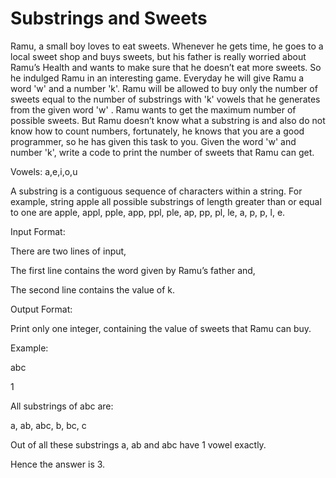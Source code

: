 Substrings and Sweets
=====================
Ramu, a small boy loves to eat sweets. Whenever he gets time, he goes to a local sweet shop and buys sweets, but his father is really worried about Ramu’s Health and wants to make sure that he doesn’t eat more sweets. So he indulged Ramu in an interesting game. Everyday he will give Ramu a word 'w' and a number 'k'. Ramu will be allowed to buy only the number of sweets equal to the number of substrings with 'k' vowels that he generates from the given word 'w' . Ramu wants to get the maximum number of possible sweets. But Ramu doesn’t know what a substring is and also do not know how to count numbers, fortunately, he knows that you are a good programmer, so he has given this task to you. Given the word 'w' and number 'k', write a code to print the number of sweets that Ramu can get.

Vowels: a,e,i,o,u

A substring is a contiguous sequence of characters within a string. For example, string apple all possible substrings of length greater than or equal to one are apple, appl, pple, app, ppl, ple, ap, pp, pl, le, a, p, p, l, e.
 

Input Format:

There are two lines of input, 

The first line contains the word given by Ramu’s father and,

The second line contains the value of k.

Output Format:

Print only one integer, containing the value of sweets that Ramu can buy.

Example:

abc

1

All substrings of abc are:

 a, ab, abc, b, bc, c

Out of all these substrings a, ab and abc have 1 vowel exactly. 

Hence the answer is 3.